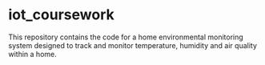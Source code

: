 # iot_coursework
This repository contains the code for a home environmental monitoring system designed to track and monitor temperature, humidity and air quality within a home.
